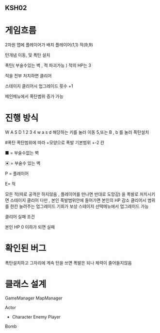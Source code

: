 ## KSH02

# 게임흐름 

2차원 맵에 플레이어가 배치 
플레이어(1,1)
적(9,9)

턴개념 이동, 및 폭탄 설치 

폭탄( 부술수있는 벽 ,  적 파괴가능 )
적의 HP는 3

적을 전부 처치하면 클리어

스테이지 클리어시 업그레이드 횟수 +1

메인메뉴에서 폭탄범위 증가 가능

# 진행 방식 
W A S D 
1 2 3 4
w a s d
해당하는 키를 눌러 이동
5,또는 B , b 를 눌러 폭탄설치

#폭탄
폭탄범위에 따라 +모양으로 폭발
기본범위 +-2 칸

■ = 부술수없는 벽

▣ = 부술수 있는 벽

P = 플레이어

E= 적


모든 적(따로 공격은 하지않음 , 플레이어를 만나면 반대로 도망감)
을 폭발로 처치시키면 스테이지 클리어
다만 , 본인 폭발범위안에 들어가면 본인의 HP 감소
클리어시 범위를 한칸 늘려주는 업그레이드 기회가 보상
스테이지 선택메뉴에서 업그레이드 가능

클리어 실패 조건 

본인 HP 0 이하가 되면 실패

# 확인된 버그

폭탄설치하고 그자리에 계속 턴을 쓰면 폭발은 되나 체력이 줄어들지않음


# 클래스 설계

GameManager
MapManager

Actor
- Character
	Enemy
	Player

Bomb

